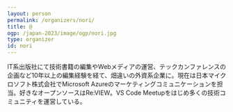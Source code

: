 ```yaml
---
layout: person
permalink: /organizers/nori/
title: @
ogp: /japan-2023/image/ogp/nori.jpg
type: organizer
id: nori
---
```

IT系出版社にて技術書籍の編集やWebメディアの運営、テックカンファレンスの企画など10年以上の編集経験を経て、畑違いの外資系企業に。現在は日本マイクロソフト株式会社でMicrosoft Azureのマーケティングコミュニケーションを担当。好きなオープンソースはRe:VIEW。VS Code Meetupをはじめ多くの技術コミュニティを運営している。
